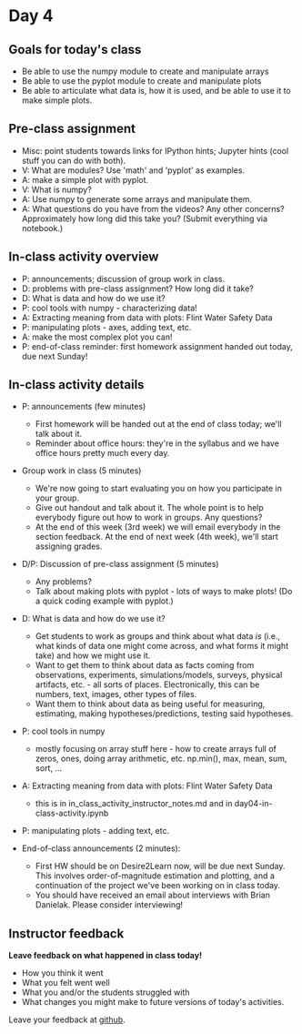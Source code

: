 # Day 4

## Goals for today's class

* Be able to use the numpy module to create and manipulate arrays
* Be able to use the pyplot module to create and manipulate plots
* Be able to articulate what data is, how it is used, and be able to use it to make simple plots.

## Pre-class assignment

* Misc: point students towards links for IPython hints; Jupyter hints (cool stuff you can do with both).
* V: What are modules?  Use 'math' and 'pyplot' as examples.
* A: make a simple plot with pyplot.
* V: What is numpy?
* A: Use numpy to generate some arrays and manipulate them.
* A: What questions do you have from the videos?  Any other concerns?  Approximately how long did this take you?  (Submit everything via notebook.)

## In-class activity overview
 
* P: announcements; discussion of group work in class.
* D: problems with pre-class assignment? How long did it take?
* D: What is data and how do we use it?
* P: cool tools with numpy - characterizing data!
* A: Extracting meaning from data with plots: Flint Water Safety Data
* P: manipulating plots - axes, adding text, etc.
* A: make the most complex plot you can!
* P: end-of-class reminder: first homework assignment handed out today, due next Sunday!
 
## In-class activity details


* P: announcements (few minutes)
  * First homework will be handed out at the end of class today; we'll talk about it.
  * Reminder about office hours: they're in the syllabus and we have office hours pretty much every day.

* Group work in class (5 minutes)
  * We're now going to start evaluating you on how you participate in your group.  
  * Give out handout and talk about it.  The whole point is to help everybody figure out how to work in groups.  Any questions?
  * At the end of this week (3rd week) we will email everybody in the section feedback.  At the end of next week (4th week), we'll start assigning grades.
  
* D/P: Discussion of pre-class assignment  (5 minutes)
  * Any problems?
  * Talk about making plots with pyplot - lots of ways to make plots!  (Do a quick coding example with pyplot.)
  
* D: What is data and how do we use it?
  * Get students to work as groups and think about what data *is* (i.e., what kinds of data one might come across, and what forms it might take) and how we might use it.
  * Want to get them to think about data as facts coming from observations, experiments, simulations/models, surveys, physical artifacts, etc. - all sorts of places.  Electronically, this can be numbers, text, images, other types of files.
  * Want them to think about data as being useful for measuring, estimating, making hypotheses/predictions, testing said hypotheses. 

* P: cool tools in numpy
  * mostly focusing on array stuff here - how to create arrays full of zeros, ones, doing array arithmetic, etc.  np.min(), max, mean, sum, sort, ...

* A: Extracting meaning from data with plots: Flint Water Safety Data
  * this is in in\_class\_activity\_instructor\_notes.md and in  day04-in-class-activity.ipynb

* P: manipulating plots - adding text, etc.

* End-of-class announcements (2 minutes):
  * First HW should be on Desire2Learn now, will be due next Sunday.  This involves order-of-magnitude estimation and plotting, and a continuation of the project we've been working on in class today.
  * You should have received an email about interviews with Brian Danielak.  Please consider interviewing!


## Instructor feedback

**Leave feedback on what happened in class today!**

* How you think it went
* What you felt went well
* What you and/or the students struggled with
* What changes you might make to future versions of today's activities.

Leave your feedback at [github](https://github.com/ComputationalModeling/intro-to-computational-modeling/issues/10).
